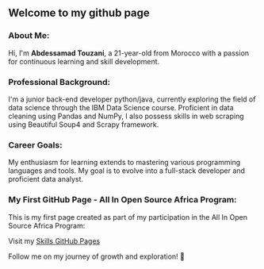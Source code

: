 ## **Welcome to my github page** 

### About Me:
Hi, I'm **Abdessamad Touzani**, a 21-year-old from Morocco with a passion for continuous learning and skill development.

### Professional Background:
I'm a junior back-end developer python/java, currently exploring the field of data science through the IBM Data Science course. Proficient in data cleaning using Pandas and NumPy, I also possess skills in web scraping using Beautiful Soup4 and Scrapy framework.

### Career Goals:
My enthusiasm for learning extends to mastering various programming languages and tools. My goal is to evolve into a full-stack developer and proficient data analyst. 

### My First GitHub Page - All In Open Source Africa Program:
This is my first page created as part of my participation in the All In Open Source Africa Program:

Visit my [Skills GitHub Pages](https://abdessamadtzn.github.io/skills-github-pages/)


Follow me on my journey of growth and exploration! 🚀


